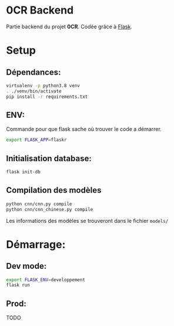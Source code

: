 0CR Backend
============

Partie backend du projet **0CR**. Codée grâce à [Flask](https://flask.palletsprojects.com/).

# Setup

## Dépendances:

```bash
virtualenv -p python3.8 venv
. ./venv/bin/activate
pip install -r requirements.txt
```

## ENV:

Commande pour que flask sache où trouver le code a démarrer.

```bash
export FLASK_APP=flaskr
```

## Initialisation database:
```bash
flask init-db
```

## Compilation des modèles
```bash
python cnn/cnn.py compile
python cnn/cnn_chinese.py compile
```
Les informations des modèles se trouveront dans le fichier `models/`

# Démarrage:

## Dev mode:
```bash
export FLASK_ENV=developpement
flask run
```

## Prod:

TODO
